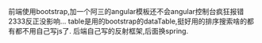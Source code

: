 前端使用bootstrap,加一个阿三的angular模板还不会angular控制台疯狂报错2333反正没影响... table是用的bootstrap的dataTable,挺好用的排序搜索啥的都  有都不用自己写js了.
  后端自己写的反射框架,后面换spring. 
  
